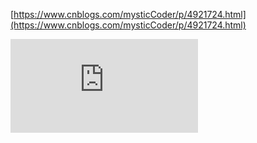 [https://www.cnblogs.com/mysticCoder/p/4921724.html](https://www.cnblogs.com/mysticCoder/p/4921724.html)


















![堆栈](http://jingyan.baidu.com/album/6c67b1d6a09f9a2786bb1e4a.html?picindex=4)








































